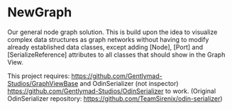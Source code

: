 # NewGraph
Our general node graph solution. This is build upon the idea to visualize complex data structures as graph networks without having to modify already established data classes, except adding [Node], [Port] and [SerializeReference] attributes to all classes that should show in the Graph View. 

This project requires:  https://github.com/Gentlymad-Studios/GraphViewBase and OdinSerializer (not inspector) https://github.com/Gentlymad-Studios/OdinSerializer to work. (Original OdinSerializer repository: https://github.com/TeamSirenix/odin-serializer)

